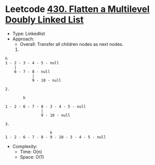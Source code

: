 # Leetcode [430. Flatten a Multilevel Doubly Linked List](https://leetcode.com/problems/flatten-a-multilevel-doubly-linked-list/)
- Type: Linkedlist
- Approach:
	- Overall: Transfer all children nodes as next nodes.
	1. 
```
h    
1 - 2 - 3 - 4 - 5 - null
    |
    6 - 7 - 8 - null
            |
            9 - 10 - null
```
	2. 
```
        h

1 - 2 - 6 - 7 - 8 - 3 - 4 - 5 - null
                |
                9 - 10 - null
```
	3.
```
                    h
1 - 2 - 6 - 7 - 8 - 9 - 10 - 3 - 4 - 5 - null
```
- Complexity:
	- Time: O(n)
	- Space: O(1)